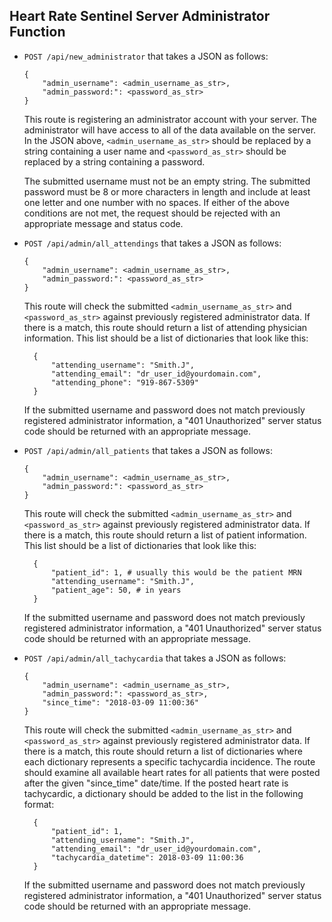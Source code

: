 ## Heart Rate Sentinel Server Administrator Function

* `POST /api/new_administrator` that takes a JSON as follows:
    ```
    {
        "admin_username": <admin_username_as_str>,
        "admin_password:": <password_as_str>
    }
    ```
    This route is registering an administrator account with your server.  The
    administrator will have access to all of the data available on the server.  In
    the JSON above, `<admin_username_as_str>` should be replaced by a string 
    containing a user name and `<password_as_str>` should be replaced by a
    string containing a password.  
    
    The submitted username must not be an empty string.
    The submitted password must be 8 or more characters in length and include
    at least one letter and one number with no spaces.  If either of the above 
    conditions are not met, the request should
    be rejected with an appropriate message and status code.
      
* `POST /api/admin/all_attendings` that takes a JSON as follows:
    ```
    {
        "admin_username": <admin_username_as_str>,
        "admin_password:": <password_as_str>
    }
    ```
    This route will check the submitted `<admin_username_as_str>` and 
    `<password_as_str>` against previously registered administrator data.  If 
    there is a match, this route should return a list of attending physician
    information.  This list should be a list of dictionaries that look like this:
    ```
      {
          "attending_username": "Smith.J",
          "attending_email": "dr_user_id@yourdomain.com", 
          "attending_phone": "919-867-5309"
      }
     ```
    If the submitted username and password does not match previously registered
    administrator information, a "401 Unauthorized" server status code should
    be returned with an appropriate message.
    
* `POST /api/admin/all_patients` that takes a JSON as follows:
    ```
    {
        "admin_username": <admin_username_as_str>,
        "admin_password:": <password_as_str>
    }
    ```
    This route will check the submitted `<admin_username_as_str>` and 
    `<password_as_str>` against previously registered administrator data.  If 
    there is a match, this route should return a list of patient
    information.  This list should be a list of dictionaries that look like this:
    ```
      {
          "patient_id": 1, # usually this would be the patient MRN
          "attending_username": "Smith.J", 
          "patient_age": 50, # in years
      }
    ```
    If the submitted username and password does not match previously registered
    administrator information, a "401 Unauthorized" server status code should
    be returned with an appropriate message.

* `POST /api/admin/all_tachycardia` that takes a JSON as follows:
    ```
    {
        "admin_username": <admin_username_as_str>,
        "admin_password:": <password_as_str>,
        "since_time": "2018-03-09 11:00:36"
    }
    ```
    This route will check the submitted `<admin_username_as_str>` and 
    `<password_as_str>` against previously registered administrator data.  If 
    there is a match, this route should return a list of dictionaries where
    each dictionary represents a specific tachycardia incidence.  The route
    should examine all available heart rates for all patients that were posted
    after the given "since_time" date/time.  If the posted
    heart rate is tachycardic, a dictionary should be added to the list in
    the following format:
    ```
      {
          "patient_id": 1,
          "attending_username": "Smith.J",
          "attending_email": "dr_user_id@yourdomain.com", 
          "tachycardia_datetime": 2018-03-09 11:00:36
      }
    ```
    If the submitted username and password does not match previously registered
    administrator information, a "401 Unauthorized" server status code should
    be returned with an appropriate message.